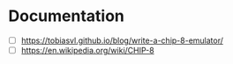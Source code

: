 # Documentation

 - [ ] https://tobiasvl.github.io/blog/write-a-chip-8-emulator/
 - [ ] https://en.wikipedia.org/wiki/CHIP-8
